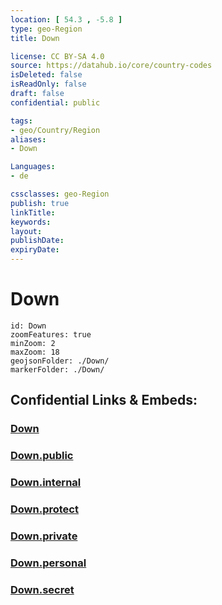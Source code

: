```yaml
---
location: [ 54.3 , -5.8 ] 
type: geo-Region
title: Down

license: CC BY-SA 4.0
source: https://datahub.io/core/country-codes
isDeleted: false
isReadOnly: false
draft: false
confidential: public

tags:
- geo/Country/Region
aliases:
- Down

Languages:
- de

cssclasses: geo-Region
publish: true
linkTitle: 
keywords: 
layout: 
publishDate: 
expiryDate: 
---
```


# Down

```leaflet
id: Down
zoomFeatures: true 
minZoom: 2 
maxZoom: 18
geojsonFolder: ./Down/
markerFolder: ./Down/
```


## Confidential Links & Embeds: 

### [Down](/_Standards/Earth/Continent/Europe/Europe~North/UK/Ireland~North/counties~Ireland~North/Down.md) 

### [Down.public](/_public/Earth/Continent/Europe/Europe~North/UK/Ireland~North/counties~Ireland~North/Down.public.md) 

### [Down.internal](/_internal/Earth/Continent/Europe/Europe~North/UK/Ireland~North/counties~Ireland~North/Down.internal.md) 

### [Down.protect](/_protect/Earth/Continent/Europe/Europe~North/UK/Ireland~North/counties~Ireland~North/Down.protect.md) 

### [Down.private](/_private/Earth/Continent/Europe/Europe~North/UK/Ireland~North/counties~Ireland~North/Down.private.md) 

### [Down.personal](/_personal/Earth/Continent/Europe/Europe~North/UK/Ireland~North/counties~Ireland~North/Down.personal.md) 

### [Down.secret](/_secret/Earth/Continent/Europe/Europe~North/UK/Ireland~North/counties~Ireland~North/Down.secret.md)

